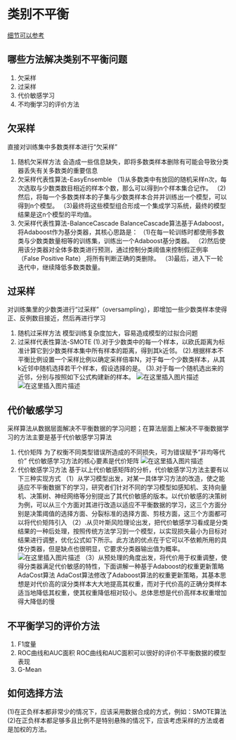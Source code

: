 #  类别不平衡
[细节可以参考](https://mp.weixin.qq.com/s/GrQXHIqBqROxpCjNt4Qs4Q)
## 哪些方法解决类别不平衡问题
1. 欠采样
2. 过采样
3. 代价敏感学习
4. 不均衡学习的评价方法
## 欠采样
直接对训练集中多数类样本进行“欠采样”
1. 随机欠采样方法
会造成一些信息缺失，即将多数类样本删除有可能会导致分类器丢失有关多数类的重要信息
2. 欠采样代表性算法-EasyEnsemble
（1)从多数类中有放回的随机采样n次，每次选取与少数类数目相近的样本个数，那么可以得到n个样本集合记作。
（2)然后，将每一个多数类样本的子集与少数类样本合并并训练出一个模型，可以得到n个模型。
（3)最终将这些模型组合形成一个集成学习系统，最终的模型结果是这n个模型的平均值。
3. 欠采样代表性算法-BalanceCascade
BalanceCascade算法基于Adaboost，将Adaboost作为基分类器，其核心思路是：
（1)在每一轮训练时都使用多数类与少数类数量相等的训练集，训练出一个Adaboost基分类器。
（2)然后使用该分类器对全体多数类进行预测，通过控制分类阈值来控制假正例率（False Positive Rate）,将所有判断正确的类删除。
（3)最后，进入下一轮迭代中，继续降低多数类数量。
## 过采样
对训练集里的少数类进行“过采样”（oversampling），即增加一些少数类样本使得正、反例数目接近，然后再进行学习
1. 随机过采样方法
模型训练复杂度加大，容易造成模型的过拟合问题
2. 过采样代表性算法-SMOTE
(1).对于少数类中的每一个样本，以欧氏距离为标准计算它到少数类样本集中所有样本的距离，得到其k近邻。
(2).根据样本不平衡比例设置一个采样比例以确定采样倍率N，对于每一个少数类样本，从其k近邻中随机选择若干个样本，假设选择的是。
(3).对于每一个随机选出来的近邻，分别与按照如下公式构建新的样本。
![在这里插入图片描述](https://img-blog.csdnimg.cn/20200223154428818.png)
![在这里插入图片描述](https://img-blog.csdnimg.cn/20200223154512947.png?x-oss-process=image/watermark,type_ZmFuZ3poZW5naGVpdGk,shadow_10,text_aHR0cHM6Ly9ibG9nLmNzZG4ubmV0L3FxXzM0MjE5OTU5,size_16,color_FFFFFF,t_70)
## 代价敏感学习
采样算法从数据层面解决不平衡数据的学习问题；在算法层面上解决不平衡数据学习的方法主要是基于代价敏感学习算法
1. 代价矩阵
为了权衡不同类型错误所造成的不同损失，可为错误赋予“非均等代价”
代价敏感学习方法的核心要素是代价矩阵
![在这里插入图片描述](https://img-blog.csdnimg.cn/20200223155114650.png?x-oss-process=image/watermark,type_ZmFuZ3poZW5naGVpdGk,shadow_10,text_aHR0cHM6Ly9ibG9nLmNzZG4ubmV0L3FxXzM0MjE5OTU5,size_16,color_FFFFFF,t_70)
2. 代价敏感学习方法
基于以上代价敏感矩阵的分析，代价敏感学习方法主要有以下三种实现方式
（1）从学习模型出发，对某一具体学习方法的改造，使之能适应不平衡数据下的学习，研究者们针对不同的学习模型如感知机、支持向量机、决策树、神经网络等分别提出了其代价敏感的版本。以代价敏感的决策树为例，可以从三个方面对其进行改造以适应不平衡数据的学习，这三个方面分别是决策阈值的选择方面、分裂标准的选择方面、剪枝方面，这三个方面都可以将代价矩阵引入
（2）.从贝叶斯风险理论出发，把代价敏感学习看成是分类结果的一种后处理，按照传统方法学习到一个模型，以实现损失最小为目标对结果进行调整，优化公式如下所示。此方法的优点在于它可以不依赖所用的具体分类器，但是缺点也很明显，它要求分类器输出值为概率。
![在这里插入图片描述](https://img-blog.csdnimg.cn/20200223155421561.png)
（3）从预处理的角度出发，将代价用于权重调整，使得分类器满足代价敏感的特性，下面讲解一种基于Adaboost的权重更新策略AdaCost算法
AdaCost算法修改了Adaboost算法的权重更新策略，其基本思想是对代价高的误分类样本大大地提高其权重，而对于代价高的正确分类样本适当地降低其权重，使其权重降低相对较小。总体思想是代价高样本权重增加得大降低的慢
## 不平衡学习的评价方法
1. F1度量
2. ROC曲线和AUC面积
ROC曲线和AUC面积可以很好的评价不平衡数据的模型表现
3. G-Mean
## 如何选择方法
(1)在正负样本都非常少的情况下，应该采用数据合成的方式，例如：SMOTE算法
(2)在正负样本都足够多且比例不是特别悬殊的情况下，应该考虑采样的方法或者是加权的方法。